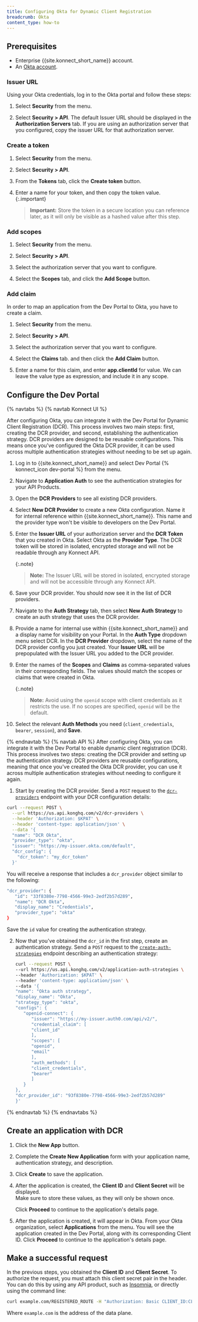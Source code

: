 ```yaml
---
title: Configuring Okta for Dynamic Client Registration
breadcrumb: Okta
content_type: how-to
---
```



## Prerequisites

* Enterprise {{site.konnect_short_name}} account.
* An [Okta account](http://developer.okta.com).

### Issuer URL

Using your Okta credentials, log in to the Okta portal and follow these steps:

1. Select **Security** from the menu.

2. Select **Security > API**. The default Issuer URL should be displayed in the **Authorization Servers** tab. If you are using an authorization server that you configured, copy the issuer URL for that authorization server.

### Create a token

1. Select **Security** from the menu.

2. Select **Security > API**.

3. From the **Tokens** tab, click the **Create token** button.

4. Enter a name for your token, and then copy the token value.
   {:.important}
   > **Important:** Store the token in a secure location you can reference later, as it will only be visible as a hashed value after this step.

### Add scopes

1. Select **Security** from the menu.

2. Select **Security > API**.

3. Select the authorization server that you want to configure.

4. Select the **Scopes** tab, and click the **Add Scope** button.

### Add claim

In order to map an application from the Dev Portal to Okta, you have to create a claim.

1. Select **Security** from the menu.

2. Select **Security > API**.

3. Select the authorization server that you want to configure.

4. Select the **Claims** tab. and then click the **Add Claim** button.

5. Enter a name for this claim, and enter **app.clientId** for value. We can leave the value type as expression, and include it in any scope.

## Configure the Dev Portal

{% navtabs %}
{% navtab Konnect UI %}

After configuring Okta, you can integrate it with the Dev Portal for Dynamic Client Registration (DCR). This process involves two main steps: first, creating the DCR provider, and second, establishing the authentication strategy. DCR providers are designed to be reusable configurations. This means once you've configured the Okta DCR provider, it can be used across multiple authentication strategies without needing to be set up again.

1. Log in to {{site.konnect_short_name}} and select Dev Portal {% konnect_icon dev-portal %} from the menu.

2. Navigate to **Application Auth** to see the authentication strategies for your API Products.

3. Open the **DCR Providers** to see all existing DCR providers.

4. Select **New DCR Provider** to create a new Okta configuration. Name it for internal reference within {{site.konnect_short_name}}. This name and the provider type won't be visible to developers on the Dev Portal.

5. Enter the **Issuer URL** of your authorization server and the **DCR Token** that you created in Okta. Select Okta as the **Provider Type**. The DCR token will be stored in isolated, encrypted storage and will not be readable through any Konnect API.

   {:.note}  
   > **Note:** The Issuer URL will be stored in isolated, encrypted storage and will not be accessible through any Konnect API.

6. Save your DCR provider. You should now see it in the list of DCR providers.

7. Navigate to the **Auth Strategy** tab, then select **New Auth Strategy** to create an auth strategy that uses the DCR provider.

8. Provide a name for internal use within {{site.konnect_short_name}} and a display name for visibility on your Portal. In the **Auth Type** dropdown menu select DCR. In the **DCR Provider** dropdown, select the name of the DCR provider config you just created. Your **Issuer URL** will be prepopulated with the Issuer URL you added to the DCR provider.

9. Enter the names of the **Scopes** and **Claims** as comma-separated values in their corresponding fields. The values should match the scopes or claims that were created in Okta.

   {:.note}
   > **Note:**  Avoid using the `openid` scope with client credentials as it restricts the use. If no scopes are specified, `openid` will be the default.

10. Select the relevant **Auth Methods** you need (`client_credentials`, `bearer`, `session`), and **Save**.

{% endnavtab %}
{% navtab API %}
After configuring Okta, you can integrate it with the Dev Portal to enable dynamic client registration (DCR). This process involves two steps: creating the DCR provider and setting up the authentication strategy. DCR providers are reusable configurations, meaning that once you've created the Okta DCR provider, you can use it across multiple authentication strategies without needing to configure it again.

1. Start by creating the DCR provider. Send a `POST` request to the [`dcr-providers`](/konnect/api/application-auth-strategies/latest/#/DCR%20Providers/create-dcr-provider) endpoint with your DCR configuration details:

```sh
curl --request POST \
  --url https://us.api.konghq.com/v2/dcr-providers \
  --header 'Authorization: $KPAT' \
  --header 'content-type: application/json' \
  --data '{
  "name": "DCR Okta",
  "provider_type": "okta",
  "issuer": "https://my-issuer.okta.com/default",
  "dcr_config": {
    "dcr_token": "my_dcr_token"
  }'
```

You will receive a response that includes a `dcr_provider` object similar to the following:

```sh
"dcr_provider": {
   "id": "33f8380e-7798-4566-99e3-2edf2b57d289",
   "name": "DCR Okta",
   "display_name": "Credentials",
   "provider_type": "okta"
}
```

Save the `id` value for creating the authentication strategy.

2. Now that you've obtained the `dcr_id` in the first step, create an authentication strategy. Send a `POST` request to the [`create-auth-strategies`](/konnect/api/application-auth-strategies/latest/#/App%20Auth%20Strategies/create-app-auth-strategy) endpoint describing an authentication strategy:

   ```sh
   curl --request POST \
   --url https://us.api.konghq.com/v2/application-auth-strategies \
   --header 'Authorization: $KPAT' \
   --header 'content-type: application/json' \
   --data '{
   "name": "Okta auth strategy",
   "display_name": "Okta",
   "strategy_type": "okta",
   "configs": {
      "openid-connect": {
         "issuer": "https://my-issuer.auth0.com/api/v2/",
         "credential_claim": [
         "client_id"
         ],
         "scopes": [
         "openid",
         "email"
         ],
         "auth_methods": [
         "client_credentials",
         "bearer"
         ]
      }
   },
   "dcr_provider_id": "93f8380e-7798-4566-99e3-2edf2b57d289"
   }'

   ```

{% endnavtab %}
{% endnavtabs %}

## Create an application with DCR

1. Click the **New App** button.

2. Complete the **Create New Application** form with your application name, authentication strategy, and description.

3. Click **Create** to save the application.

4. After the application is created, the **Client ID** and **Client Secret** will be displayed.  
   Make sure to store these values, as they will only be shown once.

   Click **Proceed** to continue to the application's details page.

5. After the application is created, it will appear in Okta. From your Okta organization, select **Applications** from the menu. You will see the application created in the Dev Portal, along with its corresponding Client ID.
   Click **Proceed** to continue to the application's details page.

## Make a successful request

In the previous steps, you obtained the **Client ID** and **Client Secret**. To authorize the request, you must attach this client secret pair in the header. You can do this by using any API product, such as [Insomnia](https://insomnia.rest/), or directly using the command line:

```sh
curl example.com/REGISTERED_ROUTE -H "Authorization: Basic CLIENT_ID:CLIENT_SECRET"
```

Where `example.com` is the address of the data plane.
